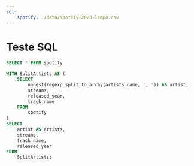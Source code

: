 ```yaml
---
sql:
    spotify: ./data/spotify-2023-limpo.csv
---
```


# Teste SQL
```sql id = histograma display
SELECT * FROM spotify
```

```sql id = histograma display
WITH SplitArtists AS (
    SELECT 
        unnest(regexp_split_to_array(artists_name, ', ')) AS artist,
        streams,
        released_year,
        track_name
    FROM 
        spotify
)
SELECT 
    artist AS artists,
    streams,
    track_name,
    released_year
FROM 
    SplitArtists;
```

